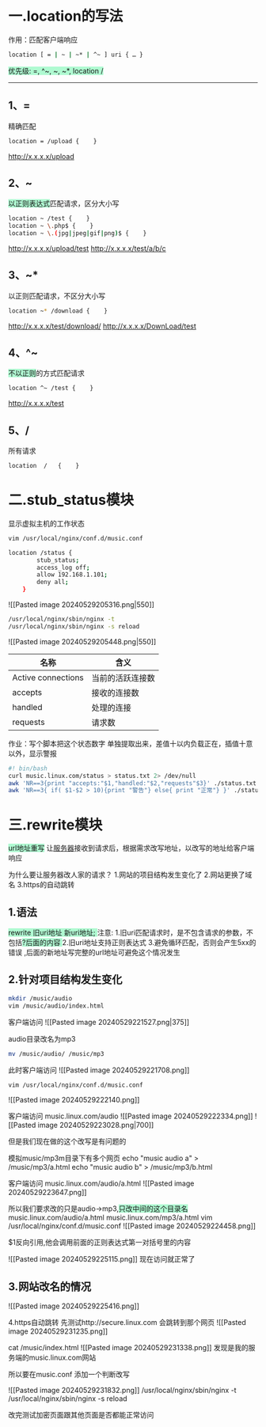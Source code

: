 # 一.location的写法

作用：匹配客户端响应

```bash
location [ = | ~ | ~* | ^~ ] uri { … }
```
<span style="background:#affad1">优先级: =, ^~, ~, ~\*, location /</span>

---


## 1、= 

精确匹配
```bash
location = /upload {    }
```
http://x.x.x.x/upload

## 2、~ 

<span style="background:#affad1">以正则表达式</span>匹配请求，区分大小写
```bash
location ~ /test {    }
location ~ \.php$ {    }
location ~ \.(jpg|jpeg|gif|png)$ {    }
```
http://x.x.x.x/upload/test
http://x.x.x.x/test/a/b/c

## 3、~* 

以正则匹配请求，不区分大小写
```bash
location ~* /download {    }
```
http://x.x.x.x/test/download/
http://x.x.x.x/DownLoad/test

## 4、^~ 

<span style="background:#affad1">不以正则</span>的方式匹配请求
```bash
location ^~ /test {    }
```
http://x.x.x.x/test

## 5、/

所有请求
```bash
location  /   {    }
```


# 二.stub_status模块

显示虚拟主机的工作状态

```bash
vim /usr/local/nginx/conf.d/music.conf
```

```bash
location /status {
        stub_status;
        access_log off;
        allow 192.168.1.101;
        deny all;
    }
```

![[Pasted image 20240529205316.png|550]]

```bash
/usr/local/nginx/sbin/nginx -t
/usr/local/nginx/sbin/nginx -s reload
```

![[Pasted image 20240529205448.png|550]]

| 名称                 | 含义       |
| ------------------ | -------- |
| Active connections | 当前的活跃连接数 |
| accepts            | 接收的连接数   |
| handled            | 处理的连接    |
| requests           | 请求数      |

作业：写个脚本把这个状态数字 单独提取出来，差值十以内负载正在，插值十意以外，显示警报

```bash 
#! bin/bash
curl music.linux.com/status > status.txt 2> /dev/null
awk 'NR==3{print "accepts:"$1,"handled:"$2,"requests"$3}' ./status.txt
awk 'NR==3{ if( $1-$2 > 10){print "警告"} else{ print "正常"} }' ./status.txt
```

# 三.rewrite模块

<span style="background:#affad1">url地址重写</span>
让[服务器](https://so.csdn.net/so/search?q=%E6%9C%8D%E5%8A%A1%E5%99%A8&spm=1001.2101.3001.7020)接收到请求后，根据需求改写地址，以改写的地址给客户端响应

为什么要让服务器改人家的请求？
1.网站的项目结构发生变化了
2.网站更换了域名
3.https的自动跳转

## 1.语法

<span style="background:#affad1">rewrite  旧uri地址   新uri地址; </span>
注意:
1.旧uri匹配请求时，是不包含请求的参数，不包括<span style="background:#affad1">?后面的内容 </span>
2.旧uri地址支持正则表达式
3.避免循环匹配，否则会产生5xx的错误 ,后面的新地址写完整的url地址可避免这个情况发生

## 2.针对项目结构发生变化

``` bash
mkdir /music/audio
vim /music/audio/index.html
```
客户端访问
![[Pasted image 20240529221527.png|375]]

audio目录改名为mp3
```bash
mv /music/audio/ /music/mp3
```

此时客户端访问
![[Pasted image 20240529221708.png]]

```bash
vim /usr/local/nginx/conf.d/music.conf
```
![[Pasted image 20240529222140.png]]

客户端访问 music.linux.com/audio
![[Pasted image 20240529222334.png]]
![[Pasted image 20240529223028.png|700]]

但是我们现在做的这个改写是有问题的

模拟music/mp3m目录下有多个网页
echo "music audio a" > /music/mp3/a.html
echo "music audio b" > /music/mp3/b.html

客户端访问 music.linux.com/audio/a.html
![[Pasted image 20240529223647.png]]

所以我们要求改的只是audio->mp3,<span style="background:#affad1">只改中间的这个目录名</span>
music.linux.com/audio/a.html
music.linux.com/mp3/a.html
vim /usr/local/nginx/conf.d/music.conf
![[Pasted image 20240529224458.png]]

$1反向引用,他会调用前面的正则表达式第一对括号里的内容

![[Pasted image 20240529225115.png]]
现在访问就正常了


## 3.网站改名的情况

![[Pasted image 20240529225416.png]]

4.https自动跳转
先测试http://secure.linux.com 会跳转到那个网页
![[Pasted image 20240529231235.png]]

cat /music/index.html
![[Pasted image 20240529231338.png]]
发现是我的服务端的music.linux.com网站

所以要在music.conf 添加一个判断改写

![[Pasted image 20240529231832.png]]
/usr/local/nginx/sbin/nginx -t
/usr/local/nginx/sbin/nginx -s reload

改完测试加密页面跟其他页面是否都能正常访问
